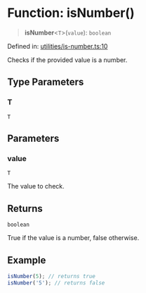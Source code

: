 # Function: isNumber()

> **isNumber**\<`T`\>(`value`): `boolean`

Defined in: [utilities/is-number.ts:10](https://github.com/Forge-Game-Engine/Forge/blob/4b66b21759bd3ab3aaf4c62b3e957c1bb43b7b58/src/utilities/is-number.ts#L10)

Checks if the provided value is a number.

## Type Parameters

### T

`T`

## Parameters

### value

`T`

The value to check.

## Returns

`boolean`

True if the value is a number, false otherwise.

## Example

```ts
isNumber(5); // returns true
isNumber('5'); // returns false
```

